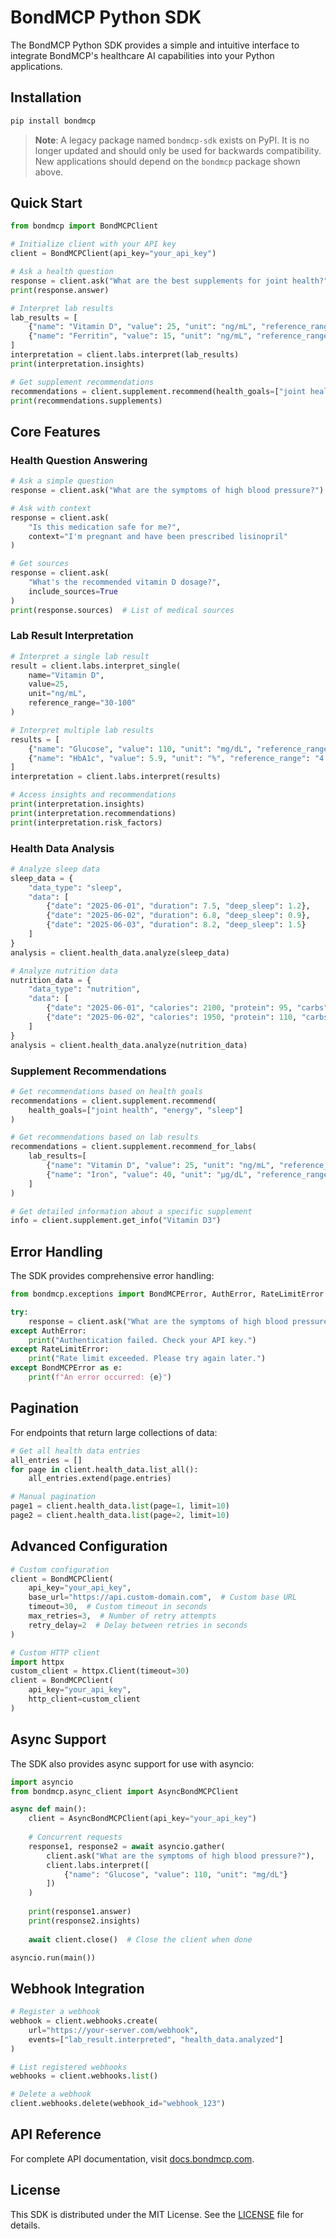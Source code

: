 # BondMCP Python SDK

The BondMCP Python SDK provides a simple and intuitive interface to integrate BondMCP's healthcare AI capabilities into your Python applications.

## Installation

```bash
pip install bondmcp
```

> **Note**: A legacy package named `bondmcp-sdk` exists on PyPI. It is no longer
> updated and should only be used for backwards compatibility. New applications
> should depend on the `bondmcp` package shown above.

## Quick Start

```python
from bondmcp import BondMCPClient

# Initialize client with your API key
client = BondMCPClient(api_key="your_api_key")

# Ask a health question
response = client.ask("What are the best supplements for joint health?")
print(response.answer)

# Interpret lab results
lab_results = [
    {"name": "Vitamin D", "value": 25, "unit": "ng/mL", "reference_range": "30-100"},
    {"name": "Ferritin", "value": 15, "unit": "ng/mL", "reference_range": "20-200"}
]
interpretation = client.labs.interpret(lab_results)
print(interpretation.insights)

# Get supplement recommendations
recommendations = client.supplement.recommend(health_goals=["joint health", "energy"])
print(recommendations.supplements)
```

## Core Features

### Health Question Answering

```python
# Ask a simple question
response = client.ask("What are the symptoms of high blood pressure?")

# Ask with context
response = client.ask(
    "Is this medication safe for me?",
    context="I'm pregnant and have been prescribed lisinopril"
)

# Get sources
response = client.ask(
    "What's the recommended vitamin D dosage?",
    include_sources=True
)
print(response.sources)  # List of medical sources
```

### Lab Result Interpretation

```python
# Interpret a single lab result
result = client.labs.interpret_single(
    name="Vitamin D",
    value=25,
    unit="ng/mL",
    reference_range="30-100"
)

# Interpret multiple lab results
results = [
    {"name": "Glucose", "value": 110, "unit": "mg/dL", "reference_range": "70-99"},
    {"name": "HbA1c", "value": 5.9, "unit": "%", "reference_range": "4.0-5.6"}
]
interpretation = client.labs.interpret(results)

# Access insights and recommendations
print(interpretation.insights)
print(interpretation.recommendations)
print(interpretation.risk_factors)
```

### Health Data Analysis

```python
# Analyze sleep data
sleep_data = {
    "data_type": "sleep",
    "data": [
        {"date": "2025-06-01", "duration": 7.5, "deep_sleep": 1.2},
        {"date": "2025-06-02", "duration": 6.8, "deep_sleep": 0.9},
        {"date": "2025-06-03", "duration": 8.2, "deep_sleep": 1.5}
    ]
}
analysis = client.health_data.analyze(sleep_data)

# Analyze nutrition data
nutrition_data = {
    "data_type": "nutrition",
    "data": [
        {"date": "2025-06-01", "calories": 2100, "protein": 95, "carbs": 240, "fat": 70},
        {"date": "2025-06-02", "calories": 1950, "protein": 110, "carbs": 200, "fat": 65}
    ]
}
analysis = client.health_data.analyze(nutrition_data)
```

### Supplement Recommendations

```python
# Get recommendations based on health goals
recommendations = client.supplement.recommend(
    health_goals=["joint health", "energy", "sleep"]
)

# Get recommendations based on lab results
recommendations = client.supplement.recommend_for_labs(
    lab_results=[
        {"name": "Vitamin D", "value": 25, "unit": "ng/mL", "reference_range": "30-100"},
        {"name": "Iron", "value": 40, "unit": "μg/dL", "reference_range": "50-170"}
    ]
)

# Get detailed information about a specific supplement
info = client.supplement.get_info("Vitamin D3")
```

## Error Handling

The SDK provides comprehensive error handling:

```python
from bondmcp.exceptions import BondMCPError, AuthError, RateLimitError

try:
    response = client.ask("What are the symptoms of high blood pressure?")
except AuthError:
    print("Authentication failed. Check your API key.")
except RateLimitError:
    print("Rate limit exceeded. Please try again later.")
except BondMCPError as e:
    print(f"An error occurred: {e}")
```

## Pagination

For endpoints that return large collections of data:

```python
# Get all health data entries
all_entries = []
for page in client.health_data.list_all():
    all_entries.extend(page.entries)

# Manual pagination
page1 = client.health_data.list(page=1, limit=10)
page2 = client.health_data.list(page=2, limit=10)
```

## Advanced Configuration

```python
# Custom configuration
client = BondMCPClient(
    api_key="your_api_key",
    base_url="https://api.custom-domain.com",  # Custom base URL
    timeout=30,  # Custom timeout in seconds
    max_retries=3,  # Number of retry attempts
    retry_delay=2  # Delay between retries in seconds
)

# Custom HTTP client
import httpx
custom_client = httpx.Client(timeout=30)
client = BondMCPClient(
    api_key="your_api_key",
    http_client=custom_client
)
```

## Async Support

The SDK also provides async support for use with asyncio:

```python
import asyncio
from bondmcp.async_client import AsyncBondMCPClient

async def main():
    client = AsyncBondMCPClient(api_key="your_api_key")
    
    # Concurrent requests
    response1, response2 = await asyncio.gather(
        client.ask("What are the symptoms of high blood pressure?"),
        client.labs.interpret([
            {"name": "Glucose", "value": 110, "unit": "mg/dL"}
        ])
    )
    
    print(response1.answer)
    print(response2.insights)
    
    await client.close()  # Close the client when done

asyncio.run(main())
```

## Webhook Integration

```python
# Register a webhook
webhook = client.webhooks.create(
    url="https://your-server.com/webhook",
    events=["lab_result.interpreted", "health_data.analyzed"]
)

# List registered webhooks
webhooks = client.webhooks.list()

# Delete a webhook
client.webhooks.delete(webhook_id="webhook_123")
```

## API Reference

For complete API documentation, visit [docs.bondmcp.com](https://docs.bondmcp.com).

## License

This SDK is distributed under the MIT License. See the [LICENSE](https://github.com/bondmcp/mcp/blob/main/LICENSE) file for details.
